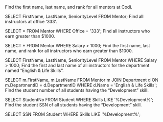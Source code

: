 
Find the first name, last name, and rank for all mentors at Codi.


SELECT FirstName, LastName, SeniorityLevel FROM Mentor;
Find all instructors at office '333'.



SELECT * FROM Mentor WHERE Office = '333';
Find all instructors who earn greater than $1000.




SELECT * FROM Mentor WHERE Salary > 1000;
Find the first name, last name, and rank for all instructors who earn greater than $1000.


SELECT FirstName, LastName, SeniorityLevel FROM Mentor WHERE Salary > 1000;
Find the first and last name of all instructors for the department named “English & Life Skills”.

SELECT m.FirstName, m.LastName 
FROM Mentor m 
JOIN Department d ON m.DepartmentID = d.DepartmentID 
WHERE d.Name = 'English & Life Skills';
Find the student number of all students having the “Development” skill.


SELECT StudentNo FROM Student WHERE Skills LIKE '%Development%';
Find the student SSN of all students having the “Development” skill.


SELECT SSN FROM Student WHERE Skills LIKE '%Development%';